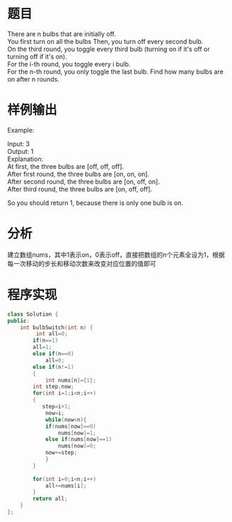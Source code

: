 # 题目
 There are n bulbs that are initially off. \
 You first turn on all the bulbs
 Then, you turn off every second bulb.\
  On the third round, you toggle every third bulb (turning on if it's off or turning off if it's on).\
   For the i-th round, you toggle every i bulb. \
   For the n-th round, you only toggle the last bulb. Find how many bulbs are on after n rounds.
# 样例输出
Example:

Input: 3\
Output: 1 \
Explanation: \
At first, the three bulbs are [off, off, off].\
After first round, the three bulbs are [on, on, on].\
After second round, the three bulbs are [on, off, on].\
After third round, the three bulbs are [on, off, off]. 

So you should return 1, because there is only one bulb is on.
# 分析
建立数组nums，其中1表示on，0表示off，直接把数组的n个元素全设为1，根据每一次移动的步长和移动次数来改变对应位置的值即可
# 程序实现
```cpp
class Solution {
public:
    int bulbSwitch(int n) {
         int all=0;
        if(n==1)
        all=1;
        else if(n==0)
            all=0;
        else if(n!=1)
        {
            int nums[n]={1};
        int step,now;
        for(int i=1;i<n;i++)
        {
           step=i+1;
            now=i;
            while(now<n){
            if(nums[now]==0)
                nums[now]=1;
            else if(nums[now]==1)
                nums[now]=0;
            now+=step;
            }
        }
       
        for(int i=0;i<n;i++)
            all+=nums[i];
        }
        return all;
    }
};
```
